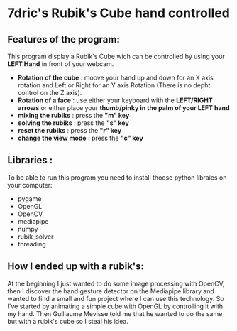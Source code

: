 # 7dric's Rubik's Cube hand controlled

## Features of the program:
This program display a Rubik's Cube wich can be controlled by using your **LEFT Hand** in front of your webcam. 
- **Rotation of the cube** : moove your hand up and down for an X axis rotation and Left or Right for an Y axis Rotation (There is no depht control on the Z axis). 
- **Rotation of a face** : use either your keyboard with the **LEFT/RIGHT arrows** or either place your **thumb/pinky in the palm of your LEFT hand**
- **mixing the rubiks** : press the **"m" key**
- **solving the rubiks** : press the **"s" key**
- **reset the rubiks** : press the **"r" key**
- **change the view mode** : press the **"c" key**
## Libraries :
To be able to run this program you need to install thoose python libraies on your computer: 

- pygame
- OpenGL
- OpenCV
- mediapipe
- numpy 
- rubik_solver
- threading


## How I ended up with a rubik's:
At the beginning I just wanted to do some image processing with OpenCV, then I discover the hand gesture detector on the Mediapipe library and wanted to find a small and fun project where I can use this technology. So I've started by animating a simple cube with OpenGL by controlling it with my hand. Then Guillaume Mevisse told me that he wanted to do the same but with a rubik's cube so I steal his idea. 
